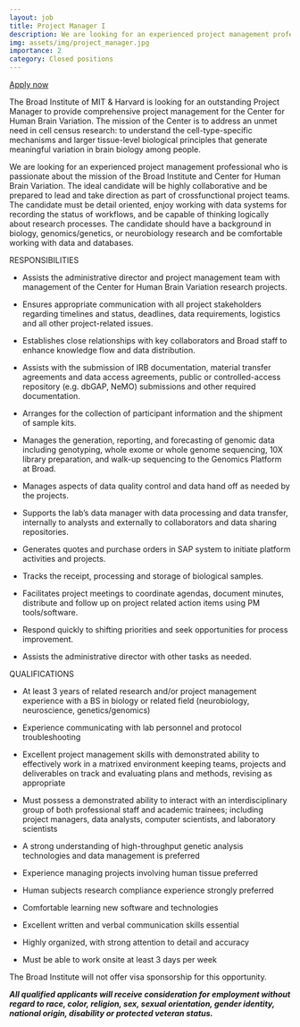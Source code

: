 ```yaml
---
layout: job
title: Project Manager I
description: We are looking for an experienced project management professional who is passionate about the mission of the Broad Institute and Center for Human Brain Variation. ... 
img: assets/img/project_manager.jpg
importance: 2
category: Closed positions
---
```


<a href="https://broadinstitute.wd1.myworkdayjobs.com/en-US/broad_institute/job/Cambridge-MA/Senior-Project-Coordinator--Center-for-Human-Brain-Variation_36269">Apply now <i class="fas fa-external-link-alt"></i></a>


The Broad Institute of MIT & Harvard is looking for an outstanding Project Manager to provide comprehensive project management for the Center for Human Brain Variation.  The mission of the Center is to address an unmet need in cell census research: to understand the cell-type-specific mechanisms and larger tissue-level biological principles that generate meaningful variation in brain biology among people.

We are looking for an experienced project management professional who is passionate about the mission of the Broad Institute and Center for Human Brain Variation. The ideal candidate will be highly collaborative and be prepared to lead and take direction as part of crossfunctional project teams. The candidate must be detail oriented, enjoy working with data systems for recording the status of workflows, and be capable of thinking logically about research processes. The candidate should have a background in biology, genomics/genetics, or neurobiology research and be comfortable working with data and databases.

RESPONSIBILITIES

- Assists the administrative director and project management team with management of the Center for Human Brain Variation research projects.

- Ensures appropriate communication with all project stakeholders regarding timelines and status, deadlines, data requirements, logistics and all other project-related issues.

- Establishes close relationships with key collaborators and Broad staff to enhance knowledge flow and data distribution.

- Assists with the submission of IRB documentation, material transfer agreements and data access agreements, public or controlled-access repository (e.g. dbGAP, NeMO) submissions and other required documentation.

- Arranges for the collection of participant information and the shipment of sample kits.

- Manages the generation, reporting, and forecasting of genomic data including genotyping, whole exome or whole genome sequencing, 10X library preparation, and walk-up sequencing to the Genomics Platform at Broad.

- Manages aspects of data quality control and data hand off as needed by the projects.

- Supports the lab’s data manager with data processing and data transfer, internally to analysts and externally to collaborators and data sharing repositories.

- Generates quotes and purchase orders in SAP system to initiate platform activities and projects.

- Tracks the receipt, processing and storage of biological samples.

- Facilitates project meetings to coordinate agendas, document minutes, distribute and follow up on project related action items using PM tools/software.

- Respond quickly to shifting priorities and seek opportunities for process improvement.

- Assists the administrative director with other tasks as needed.

QUALIFICATIONS

- At least 3 years of related research and/or project management experience with a BS in biology or related field (neurobiology, neuroscience, genetics/genomics)

- Experience communicating with lab personnel and protocol troubleshooting

- Excellent project management skills with demonstrated ability to effectively work in a matrixed environment keeping teams, projects and deliverables on track and evaluating plans and methods, revising as appropriate

- Must possess a demonstrated ability to interact with an interdisciplinary group of both professional staff and academic trainees; including project managers, data analysts, computer scientists, and laboratory scientists

- A strong understanding of high-throughput genetic analysis technologies and data management is preferred

- Experience managing projects involving human tissue preferred

- Human subjects research compliance experience strongly preferred

- Comfortable learning new software and technologies

- Excellent written and verbal communication skills essential

- Highly organized, with strong attention to detail and accuracy

- Must be able to work onsite at least 3 days per week

The Broad Institute will not offer visa sponsorship for this opportunity.

***All qualified applicants will receive consideration for employment without regard to race, color, religion, sex, sexual orientation, gender identity, national origin, disability or protected veteran status.***
